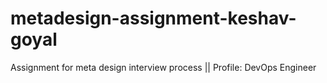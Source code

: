 # metadesign-assignment-keshav-goyal
Assignment for meta design interview process || Profile: DevOps Engineer
